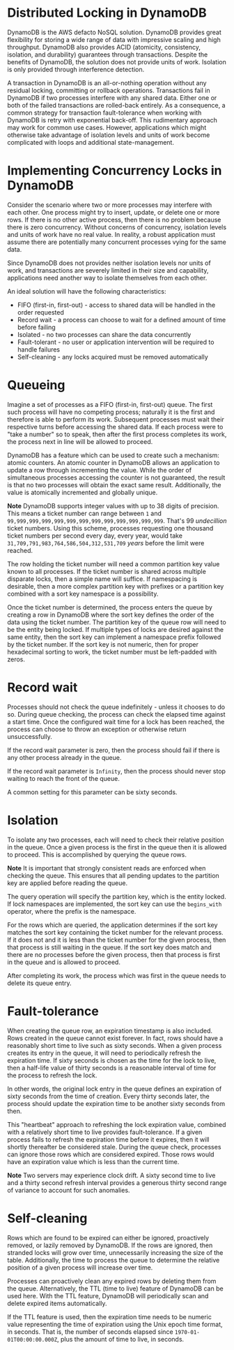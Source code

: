 # Distributed Locking in DynamoDB

DynamoDB is the AWS defacto NoSQL solution. DynamoDB provides great flexibility for storing a wide range of data with impressive scaling and high throughput. DynamoDB also provides ACID (atomicity, consistency, isolation, and durability) guarantees through transactions. Despite the benefits of DynamoDB, the solution does not provide units of work. Isolation is only provided through interference detection.

A transaction in DynamoDB is an all-or-nothing operation without any residual locking, committing or rollback operations. Transactions fail in DynamoDB if two processes interfere with any shared data. Either one or both of the failed transactions are rolled-back entirely. As a consequence, a common strategy for transaction fault-tolerance when working with DynamoDB is retry with exponential back-off. This rudimentary approach may work for common use cases. However, applications which might otherwise take advantage of isolation levels and units of work become complicated with loops and additional state-management.

# Implementing Concurrency Locks in DynamoDB

Consider the scenario where two or more processes may interfere with each other. One process might try to insert, update, or delete one or more rows. If there is no other active process, then there is no problem because there is zero concurrency. Without concerns of concurrency, isolation levels and units of work have no real value. In reality, a robust application must assume there are potentially many concurrent processes vying for the same data.

Since DynamoDB does not provides neither isolation levels nor units of work, and transactions are severely limited in their size and capability, applications need another way to isolate themselves from each other.

An ideal solution will have the following characteristics:

- FIFO (first-in, first-out) - access to shared data will be handled in the order requested
- Record wait - a process can choose to wait for a defined amount of time before failing
- Isolated - no two processes can share the data concurrently
- Fault-tolerant - no user or application intervention will be required to handle failures
- Self-cleaning - any locks acquired must be removed automatically

# Queueing

Imagine a set of processes as a FIFO (first-in, first-out) queue. The first such process will have no competing process; naturally it is the first and therefore is able to perform its work. Subsequent processes must wait their respective turns before accessing the shared data. If each process were to "take a number" so to speak, then after the first process completes its work, the process next in line will be allowed to proceed.

DynamoDB has a feature which can be used to create such a mechanism: atomic counters. An atomic counter in DynamoDB allows an application to update a row through incrementing the value. While the order of simultaneous processes accessing the counter is not guaranteed, the result is that no two processes will obtain the exact same result. Additionally, the value is atomically incremented and globally unique.

**Note** DynamoDB supports integer values with up to 38 digits of precision. This means a ticket number can range between `1` and `99,999,999,999,999,999,999,999,999,999,999,999,999`. That's 99 _undecillion_ ticket numbers. Using this scheme, processes requesting one thousand ticket numbers per second every day, every year, would take `31,709,791,983,764,586,504,312,531,709` _years_ before the limit were reached.

The row holding the ticket number will need a common partition key value known to all processes. If the ticket number is shared across multiple disparate locks, then a simple name will suffice. If namespacing is desirable, then a more complex partition key with prefixes or a partition key combined with a sort key namespace is a possibility.

Once the ticket number is determined, the process enters the queue by creating a row in DynamoDB where the sort key defines the order of the data using the ticket number. The partition key of the queue row will need to be the entity being locked. If multiple types of locks are desired against the same entity, then the sort key can implement a namespace prefix followed by the ticket number. If the sort key is not numeric, then for proper hexadecimal sorting to work, the ticket number must be left-padded with zeros.

# Record wait

Processes should not check the queue indefinitely - unless it chooses to do so. During queue checking, the process can check the elapsed time against a start time. Once the configured wait time for a lock has been reached, the process can choose to throw an exception or otherwise return unsuccessfully.

If the record wait parameter is zero, then the process should fail if there is any other process already in the queue.

If the record wait parameter is `Infinity`, then the process should never stop waiting to reach the front of the queue.

A common setting for this parameter can be sixty seconds.

# Isolation

To isolate any two processes, each will need to check their relative position in the queue. Once a given process is the first in the queue then it is allowed to proceed. This is accomplished by querying the queue rows.

**Note** It is important that strongly consistent reads are enforced when checking the queue. This ensures that all pending updates to the partition key are applied before reading the queue.

The query operation will specify the partition key, which is the entity locked. If lock namespaces are implemented, the sort key can use the `begins_with` operator, where the prefix is the namespace.

For the rows which are queried, the application determines if the sort key matches the sort key containing the ticket number for the relevant process. If it does not and it is less than the ticket number for the given process, then that process is still waiting in the queue. If the sort key does match and there are no processes before the given process, then that process is first in the queue and is allowed to proceed.

After completing its work, the process which was first in the queue needs to delete its queue entry.

# Fault-tolerance

When creating the queue row, an expiration timestamp is also included. Rows created in the queue cannot exist forever. In fact, rows should have a reasonably short time to live such as sixty seconds. When a given process creates its entry in the queue, it will need to periodically refresh the expiration time. If sixty seconds is chosen as the time for the lock to live, then a half-life value of thirty seconds is a reasonable interval of time for the process to refresh the lock.

In other words, the original lock entry in the queue defines an expiration of sixty seconds from the time of creation. Every thirty seconds later, the process should update the expiration time to be another sixty seconds from then.

This "heartbeat" approach to refreshing the lock expiration value, combined with a relatively short time to live provides fault-tolerance. If a given process fails to refresh the expiration time before it expires, then it will shortly thereafter be considered stale. During the queue check, processes can ignore those rows which are considered expired. Those rows would have an expiration value which is less than the current time.

**Note** Two servers may experience clock drift. A sixty second time to live and a thirty second refresh interval provides a generous thirty second range of variance to account for such anomalies.

# Self-cleaning

Rows which are found to be expired can either be ignored, proactively removed, or lazily removed by DynamoDB. If the rows are ignored, then stranded locks will grow over time, unnecessarily increasing the size of the table. Additionally, the time to process the queue to determine the relative position of a given process will increase over time.

Processes can proactively clean any expired rows by deleting them from the queue. Alternatively, the TTL (time to live) feature of DynamoDB can be used here. With the TTL feature, DynamoDB will periodically scan and delete expired items automatically.

If the TTL feature is used, then the expiration time needs to be numeric value representing the time of expiration using the Unix epoch time format, in seconds. That is, the number of seconds elapsed since `1970-01-01T00:00:00.000Z`, plus the amount of time to live, in seconds.

